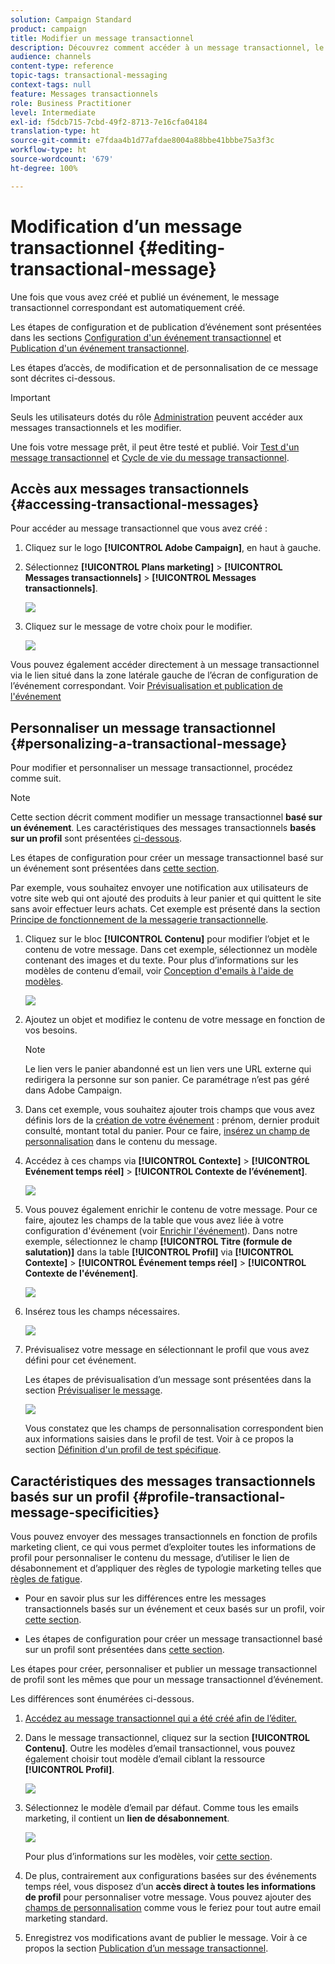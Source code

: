 ```yaml
---
solution: Campaign Standard
product: campaign
title: Modifier un message transactionnel
description: Découvrez comment accéder à un message transactionnel, le modifier et le personnaliser.
audience: channels
content-type: reference
topic-tags: transactional-messaging
context-tags: null
feature: Messages transactionnels
role: Business Practitioner
level: Intermediate
exl-id: f5dcb715-7cbd-49f2-8713-7e16cfa04184
translation-type: ht
source-git-commit: e7fdaa4b1d77afdae8004a88bbe41bbbe75a3f3c
workflow-type: ht
source-wordcount: '679'
ht-degree: 100%

---
```


# Modification d’un message transactionnel {#editing-transactional-message}

Une fois que vous avez créé et publié un événement<!--(the cart abandonment example as explained in [this section](../../channels/using/getting-started-with-transactional-msg.md#transactional-messaging-operating-principle))-->, le message transactionnel correspondant est automatiquement créé.

Les étapes de configuration et de publication d’événement sont présentées dans les sections [Configuration d&#39;un événement transactionnel](../../channels/using/configuring-transactional-event.md) et [Publication d&#39;un événement transactionnel](../../channels/using/publishing-transactional-event.md).

Les étapes d’accès, de modification et de personnalisation de ce message sont décrites ci-dessous.

>[!IMPORTANT]
>
>Seuls les utilisateurs dotés du rôle [Administration](../../administration/using/users-management.md#functional-administrators) peuvent accéder aux messages transactionnels et les modifier.

Une fois votre message prêt, il peut être testé et publié. Voir [Test d&#39;un message transactionnel](../../channels/using/testing-transactional-message.md) et [Cycle de vie du message transactionnel](../../channels/using/publishing-transactional-message.md).

## Accès aux messages transactionnels {#accessing-transactional-messages}

Pour accéder au message transactionnel que vous avez créé :

1. Cliquez sur le logo **[!UICONTROL Adobe Campaign]**, en haut à gauche.
1. Sélectionnez **[!UICONTROL Plans marketing]** > **[!UICONTROL Messages transactionnels]** > **[!UICONTROL Messages transactionnels]**.

   ![](assets/message-center_4.png)

1. Cliquez sur le message de votre choix pour le modifier.

   ![](assets/message-center_message-board.png)

Vous pouvez également accéder directement à un message transactionnel via le lien situé dans la zone latérale gauche de l’écran de configuration de l’événement correspondant. Voir [Prévisualisation et publication de l&#39;événement](../../channels/using/publishing-transactional-event.md#previewing-and-publishing-the-event)

## Personnaliser un message transactionnel            {#personalizing-a-transactional-message}

Pour modifier et personnaliser un message transactionnel, procédez comme suit.

>[!NOTE]
>
>Cette section décrit comment modifier un message transactionnel **basé sur un événement**. Les caractéristiques des messages transactionnels **basés sur un profil** sont présentées [ci-dessous](#profile-transactional-message-specificities).
>
>Les étapes de configuration pour créer un message transactionnel basé sur un événement sont présentées dans [cette section](../../channels/using/configuring-transactional-event.md#event-based-transactional-messages).

Par exemple, vous souhaitez envoyer une notification aux utilisateurs de votre site web qui ont ajouté des produits à leur panier et qui quittent le site sans avoir effectuer leurs achats. Cet exemple est présenté dans la section [Principe de fonctionnement de la messagerie transactionnelle](../../channels/using/getting-started-with-transactional-msg.md#transactional-messaging-operating-principle).

1. Cliquez sur le bloc **[!UICONTROL Contenu]** pour modifier l’objet et le contenu de votre message. Dans cet exemple, sélectionnez un modèle contenant des images et du texte. Pour plus d’informations sur les modèles de contenu d’email, voir [Conception d&#39;emails à l&#39;aide de modèles](../../designing/using/using-reusable-content.md#designing-templates).

   ![](assets/message-center_6.png)

1. Ajoutez un objet et modifiez le contenu de votre message en fonction de vos besoins.

   >[!NOTE]
   >
   >Le lien vers le panier abandonné est un lien vers une URL externe qui redirigera la personne sur son panier. Ce paramétrage n’est pas géré dans Adobe Campaign.

1. Dans cet exemple, vous souhaitez ajouter trois champs que vous avez définis lors de la [création de votre événement](../../channels/using/configuring-transactional-event.md) : prénom, dernier produit consulté, montant total du panier. Pour ce faire, [insérez un champ de personnalisation](../../designing/using/personalization.md#inserting-a-personalization-field) dans le contenu du message.

1. Accédez à ces champs via **[!UICONTROL Contexte]** > **[!UICONTROL Evénement temps réel]** > **[!UICONTROL Contexte de l’événement]**.

   ![](assets/message-center_7.png)

1. Vous pouvez également enrichir le contenu de votre message. Pour ce faire, ajoutez les champs de la table que vous avez liée à votre configuration d&#39;événement (voir [Enrichir l&#39;événement](../../channels/using/configuring-transactional-event.md#enriching-the-transactional-message-content)). Dans notre exemple, sélectionnez le champ **[!UICONTROL Titre (formule de salutation)]** dans la table **[!UICONTROL Profil]** via **[!UICONTROL Contexte]** > **[!UICONTROL Événement temps réel]** > **[!UICONTROL Contexte de l&#39;événement]**.

   ![](assets/message-center_7-enrichment.png)

1. Insérez tous les champs nécessaires.

   ![](assets/message-center_8.png)

1. Prévisualisez votre message en sélectionnant le profil que vous avez défini pour cet événement.

   Les étapes de prévisualisation d’un message sont présentées dans la section [Prévisualiser le message](../../sending/using/previewing-messages.md).

   ![](assets/message-center_9.png)

   Vous constatez que les champs de personnalisation correspondent bien aux informations saisies dans le profil de test. Voir à ce propos la section [Définition d&#39;un profil de test spécifique](../../channels/using/testing-transactional-message.md#defining-specific-test-profile).

<!--## Using product listings in a transactional message {#using-product-listings-in-a-transactional-message}

When editing the content of a transactional email, you can create product listings referencing one or more data collections. For example, in a cart abandonment email, you can include a list of all products that were in the users' carts when they left your website, with an image, the price, and a link to each product.

>[!IMPORTANT]
>
>Product listings are only available for the email channel, when editing transactional email content through the [Email Designer](../../designing/using/designing-content-in-adobe-campaign.md#email-designer-interface) interface.

To add a list of abandoned products in a transactional message, follow the steps below.

You can also watch [this set of videos](https://experienceleague.adobe.com/docs/campaign-standard-learn/tutorials/designing-content/product-listings-in-transactional-email.html?lang=en#configure-product-listings-in-transactional-emails) explaining the steps that are required to configure product listings in a transactional email.

>[!NOTE]
>
>Adobe Campaign does not support nested product listings, meaning that you cannot include a product listing inside another one.

### Defining a product listing {#defining-a-product-listing}

Before being able to use a product listing in a transactional message, you need to define at the event level the list of products and the fields for each product of the list you want to display. For more on this, see [Defining data collections](../../channels/using/configuring-transactional-event.md#defining-data-collections).

1. In the transactional message, click the **[!UICONTROL Content]** block to modify the email content.
1. Drag and drop a structure component to the workspace. For more on this, see [Defining the email structure](../../designing/using/designing-from-scratch.md#defining-the-email-structure).

   For example, select a one-column structure component and add a text component, an image component and a button component. For more on this, see [Using content components](../../designing/using/designing-from-scratch.md#about-content-components).

1. Select the structure component you just created and click the **[!UICONTROL Enable product listing]** icon from the contextual toolbar.

   ![](assets/message-center_loop_create.png)

   The structure component is highlighted with an orange frame and the **[!UICONTROL Product listing]** settings are displayed in the left palette.

   ![](assets/message-center_loop_palette.png)

1. Select how the elements of the collection will be displayed:

    * **[!UICONTROL Row]**: horizontally, meaning each element on one row under the other.
    * **[!UICONTROL Column]**: vertically, meaning each element next to the other on the same row.

   >[!NOTE]
   >
   >The **[!UICONTROL Column]** option is only available when using a multicolumn structure component ( **[!UICONTROL 2:2 column]**, **[!UICONTROL 3:3 column]** and **[!UICONTROL 4:4 column]** ). When editing the product listing, only fill in the first column: the other columns will not be taken into account. For more on selecting structure components, see [Defining the email structure](../../designing/using/designing-from-scratch.md#defining-the-email-structure).

1. Select the data collection you created when configuring the event related to the transactional message. You can find it under the **[!UICONTROL Context]** > **[!UICONTROL Real-time event]** > **[!UICONTROL Event context]** node.

   ![](assets/message-center_loop_selection.png)

   For more on configuring the event, see [Defining data collections](../../channels/using/configuring-transactional-event.md#defining-data-collections).

1. Use the **[!UICONTROL First item]** drop-down list to select which element will start the list displayed in the email.

   For example, if you select 2, the first item of the collection will not be displayed in the email. The product listing will start on the second item.

1. Select the maximum number of items to display in the list.

   >[!NOTE]
   >
   >If you want the elements of your list to be displayed vertically ( **[!UICONTROL Column]** ), the maximum number of items is limited according to the selected structure component (2, 3 or 4 columns). For more on selecting structure components, see [Editing the email structure](../../designing/using/designing-from-scratch.md#defining-the-email-structure).

### Populating the product listing {#populating-the-product-listing}

To display a list of products coming from the event linked to the transactional email, follow the steps below.

For more on creating a collection and related fields when configuring the event, see [Defining data collections](../../channels/using/configuring-transactional-event.md#defining-data-collections).

1. Select the image component you inserted, select **[!UICONTROL Enable personalization]** and click the pencil in the Settings pane.

   ![](assets/message-center_loop_image.png)

1. Select **[!UICONTROL Add personalization field]** in the **[!UICONTROL Image source URL]** window that opens.

   From the **[!UICONTROL Context]** > **[!UICONTROL Real-time event]** > **[!UICONTROL Event context]** node, open the node corresponding to the collection that you created (here **[!UICONTROL Product list]** ) and select the image field that you defined (here **[!UICONTROL Product image]** ). Click **[!UICONTROL Save]**.

   ![](assets/message-center_loop_product-image.png)

   The personalization field that you selected is now displayed in the Settings pane.

1. At the desired position, select **[!UICONTROL Insert personalization field]** from the contextual toolbar.

   ![](assets/message-center_loop_product.png)

1. From the **[!UICONTROL Context]** > **[!UICONTROL Real-time event]** > **[!UICONTROL Event context]** node, open the node corresponding to the collection that you created (here **[!UICONTROL Product list]** ) and select the field that you created (here **[!UICONTROL Product name]** ). Click **[!UICONTROL Confirm]**.

   ![](assets/message-center_loop_product_node.png)

   The personalization field that you selected is now displayed at the desired position in the email content.

1. Proceed similarly to insert the price.
1. Select some text and select **[!UICONTROL Insert link]** from the contextual toolbar.

   ![](assets/message-center_loop_link_insert.png)

1. Select **[!UICONTROL Add personalization field]** in the **[!UICONTROL Insert link]** window that opens.

   From the **[!UICONTROL Context]** > **[!UICONTROL Real-time event]** > **[!UICONTROL Event context]** node, open the node corresponding to the collection that you created (here **[!UICONTROL Product list]** ) and select the URL field that you created (here **[!UICONTROL Product URL]** ). Click **[!UICONTROL Save]**.

   >[!IMPORTANT]
   >
   >For security reasons, make sure you insert the personalization field inside a link starting with a proper static domain name.

   ![](assets/message-center_loop_link_select.png)

   The personalization field that you selected is now displayed in the Settings pane.

1. Select the structure component on which the product listing is applied and select **[!UICONTROL Show fallback]** to define a default content.

   ![](assets/message-center_loop_fallback_show.png)

1. Drag one or more content components and edit them as needed.

   ![](assets/message-center_loop_fallback.png)

   The fallback content will be displayed if the collection is empty when the event is triggered, for example if a customer has nothing in his cart.

1. From the Settings pane, edit the styles for the product listing. For more on this, see [Managing email styles](../../designing/using/styles.md).
1. Preview the email using a test profile linked to the relevant transactional event and for which you defined collection data. For example, add the following information in the **[!UICONTROL Event data]** section for the test profile you want to use:

   ![](assets/message-center_loop_test-profile_payload.png)

   For more on defining a test profile in a transactional message, see [this section](../../channels/using/testing-transactional-message.md#defining-specific-test-profile).-->

## Caractéristiques des messages transactionnels basés sur un profil {#profile-transactional-message-specificities}

Vous pouvez envoyer des messages transactionnels en fonction de profils marketing client, ce qui vous permet d’exploiter toutes les informations de profil pour personnaliser le contenu du message, d’utiliser le lien de désabonnement et d’appliquer des règles de typologie marketing telles que [règles de fatigue](../../sending/using/fatigue-rules.md).

* Pour en savoir plus sur les différences entre les messages transactionnels basés sur un événement et ceux basés sur un profil, voir [cette section](../../channels/using/getting-started-with-transactional-msg.md#transactional-message-types).

* Les étapes de configuration pour créer un message transactionnel basé sur un profil sont présentées dans [cette section](../../channels/using/configuring-transactional-event.md#profile-based-transactional-messages).

Les étapes pour créer, personnaliser et publier un message transactionnel de profil sont les mêmes que pour un message transactionnel d’événement.

Les différences sont énumérées ci-dessous.

1. [Accédez au message transactionnel qui a été créé afin de l’éditer.](#accessing-transactional-messages)
1. Dans le message transactionnel, cliquez sur la section **[!UICONTROL Contenu]**. Outre les modèles d’email transactionnel, vous pouvez également choisir tout modèle d’email ciblant la ressource **[!UICONTROL Profil]**.

   ![](assets/message-center_marketing_templates.png)

1. Sélectionnez le modèle d’email par défaut. Comme tous les emails marketing, il contient un **lien de désabonnement**.

   ![](assets/message-center_marketing_perso_unsubscription.png)

   Pour plus d’informations sur les modèles, voir [cette section](../../designing/using/using-reusable-content.md#content-templates).

1. De plus, contrairement aux configurations basées sur des événements temps réel, vous disposez d’un **accès direct à toutes les informations de profil** pour personnaliser votre message. Vous pouvez ajouter des [champs de personnalisation](../../designing/using/personalization.md#inserting-a-personalization-field) comme vous le feriez pour tout autre email marketing standard.

1. Enregistrez vos modifications avant de publier le message. Voir à ce propos la section [Publication d’un message transactionnel](../../channels/using/publishing-transactional-message.md#publishing-a-transactional-message).

<!--### Monitoring a profile transactional message delivery {#monitoring-a-profile-transactional-message-delivery}

Once the message is published and your site integration is done, you can monitor the delivery.

1. To view the message delivery log, click the icon at the bottom right of the **[!UICONTROL Deployment]** block.

1. Click the **[!UICONTROL Execution list]** tab.

   ![](assets/message-center_execution_tab.png)

1. Select the latest execution delivery.

   An **execution delivery** is a non-actionable and non-functional technical message created once a month for each transactional message, and each time a transactional message is edited and published again

1. Select the **[!UICONTROL Sending logs]** tab. In the **[!UICONTROL Status]** column, **[!UICONTROL Sent]** indicates that a profile has opted in.

   ![](assets/message-center_marketing_sending_logs.png)

1. Select the **[!UICONTROL Exclusions logs]** tab to view recipients who have been excluded from the message target, such as addresses on denylist.

   ![](assets/message-center_marketing_exclusion_logs.png)

>[!NOTE]
>
>For more information on accessing and using the logs, see [Monitoring a delivery](../../sending/using/monitoring-a-delivery.md).

For any profile that has opted out, the **[!UICONTROL Address on denylist]** typology rule excluded the corresponding recipient.

This rule is part of a specific typology that applies to all transactional messages based on the **[!UICONTROL Profile]** table.

![](assets/message-center_marketing_typology.png)

**Related topics**:

* [Integrate the event triggering](../../channels/using/getting-started-with-transactional-msg.md#integrate-event-trigger)
* [About typologies and typology rules](../../sending/using/about-typology-rules.md)-->
